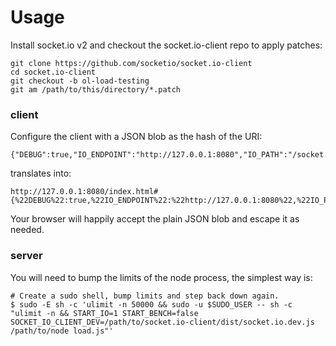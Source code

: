 # Usage

Install socket.io v2 and checkout the socket.io-client repo to apply patches:

```
git clone https://github.com/socketio/socket.io-client
cd socket.io-client
git checkout -b ol-load-testing
git am /path/to/this/directory/*.patch
```

### client

Configure the client with a JSON blob as the hash of the URI:

```
{"DEBUG":true,"IO_ENDPOINT":"http://127.0.0.1:8080","IO_PATH":"/socket.io","CLIENT_NUM":1000,"BATCH_SIZE":200,"BATCH_DELAY":10000,"COLOR":"blue"}
```
translates into:

```
http://127.0.0.1:8080/index.html#{%22DEBUG%22:true,%22IO_ENDPOINT%22:%22http://127.0.0.1:8080%22,%22IO_PATH%22:%22/socket.io%22,%22CLIENT_NUM%22:1000,%22BATCH_SIZE%22:200,%22BATCH_DELAY%22:10000,%22COLOR%22:%22blue%22}
```

Your browser will happily accept the plain JSON blob and escape it as needed.

### server

You will need to bump the limits of the node process, the simplest way is:

```
# Create a sudo shell, bump limits and step back down again.
$ sudo -E sh -c 'ulimit -n 50000 && sudo -u $SUDO_USER -- sh -c "ulimit -n && START_IO=1 START_BENCH=false SOCKET_IO_CLIENT_DEV=/path/to/socket.io-client/dist/socket.io.dev.js /path/to/node load.js"'
```

